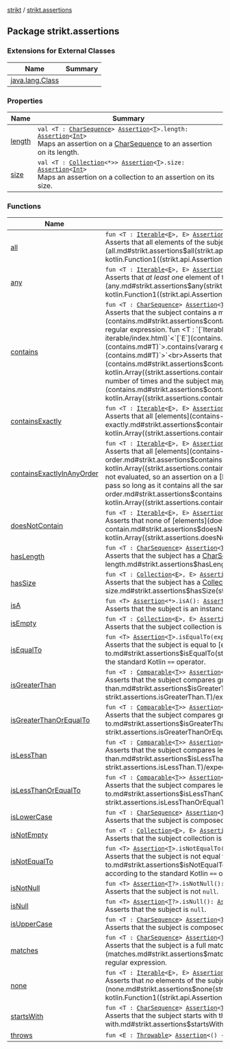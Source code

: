 [strikt](../index.md) / [strikt.assertions](./index.md)

## Package strikt.assertions

### Extensions for External Classes

| Name | Summary |
|---|---|
| [java.lang.Class](java.lang.-class/index.md) |  |

### Properties

| Name | Summary |
|---|---|
| [length](length.md) | `val <T : `[`CharSequence`](https://kotlinlang.org/api/latest/jvm/stdlib/kotlin/-char-sequence/index.html)`> `[`Assertion`](../strikt.api/-assertion/index.md)`<`[`T`](length.md#T)`>.length: `[`Assertion`](../strikt.api/-assertion/index.md)`<`[`Int`](https://kotlinlang.org/api/latest/jvm/stdlib/kotlin/-int/index.html)`>`<br>Maps an assertion on a [CharSequence](https://kotlinlang.org/api/latest/jvm/stdlib/kotlin/-char-sequence/index.html) to an assertion on its length. |
| [size](size.md) | `val <T : `[`Collection`](https://kotlinlang.org/api/latest/jvm/stdlib/kotlin.collections/-collection/index.html)`<*>> `[`Assertion`](../strikt.api/-assertion/index.md)`<`[`T`](size.md#T)`>.size: `[`Assertion`](../strikt.api/-assertion/index.md)`<`[`Int`](https://kotlinlang.org/api/latest/jvm/stdlib/kotlin/-int/index.html)`>`<br>Maps an assertion on a collection to an assertion on its size. |

### Functions

| Name | Summary |
|---|---|
| [all](all.md) | `fun <T : `[`Iterable`](https://kotlinlang.org/api/latest/jvm/stdlib/kotlin.collections/-iterable/index.html)`<`[`E`](all.md#E)`>, E> `[`Assertion`](../strikt.api/-assertion/index.md)`<`[`T`](all.md#T)`>.all(predicate: `[`Assertion`](../strikt.api/-assertion/index.md)`<`[`E`](all.md#E)`>.() -> `[`Unit`](https://kotlinlang.org/api/latest/jvm/stdlib/kotlin/-unit/index.html)`): `[`Assertion`](../strikt.api/-assertion/index.md)`<`[`T`](all.md#T)`>`<br>Asserts that all elements of the subject pass the assertions in [predicate](all.md#strikt.assertions$all(strikt.api.Assertion((strikt.assertions.all.T)), kotlin.Function1((strikt.api.Assertion((strikt.assertions.all.E)), kotlin.Unit)))/predicate). |
| [any](any.md) | `fun <T : `[`Iterable`](https://kotlinlang.org/api/latest/jvm/stdlib/kotlin.collections/-iterable/index.html)`<`[`E`](any.md#E)`>, E> `[`Assertion`](../strikt.api/-assertion/index.md)`<`[`T`](any.md#T)`>.any(predicate: `[`Assertion`](../strikt.api/-assertion/index.md)`<`[`E`](any.md#E)`>.() -> `[`Unit`](https://kotlinlang.org/api/latest/jvm/stdlib/kotlin/-unit/index.html)`): `[`Assertion`](../strikt.api/-assertion/index.md)`<`[`T`](any.md#T)`>`<br>Asserts that *at least one* element of the subject pass the assertions in [predicate](any.md#strikt.assertions$any(strikt.api.Assertion((strikt.assertions.any.T)), kotlin.Function1((strikt.api.Assertion((strikt.assertions.any.E)), kotlin.Unit)))/predicate). |
| [contains](contains.md) | `fun <T : `[`CharSequence`](https://kotlinlang.org/api/latest/jvm/stdlib/kotlin/-char-sequence/index.html)`> `[`Assertion`](../strikt.api/-assertion/index.md)`<`[`T`](contains.md#T)`>.contains(expected: `[`Regex`](https://kotlinlang.org/api/latest/jvm/stdlib/kotlin.text/-regex/index.html)`): `[`Assertion`](../strikt.api/-assertion/index.md)`<`[`T`](contains.md#T)`>`<br>Asserts that the subject contains a match for the [expected](contains.md#strikt.assertions$contains(strikt.api.Assertion((strikt.assertions.contains.T)), kotlin.text.Regex)/expected) regular expression.`fun <T : `[`Iterable`](https://kotlinlang.org/api/latest/jvm/stdlib/kotlin.collections/-iterable/index.html)`<`[`E`](contains.md#E)`>, E> `[`Assertion`](../strikt.api/-assertion/index.md)`<`[`T`](contains.md#T)`>.contains(vararg elements: `[`E`](contains.md#E)`): `[`Assertion`](../strikt.api/-assertion/index.md)`<`[`T`](contains.md#T)`>`<br>Asserts that all [elements](contains.md#strikt.assertions$contains(strikt.api.Assertion((strikt.assertions.contains.T)), kotlin.Array((strikt.assertions.contains.E)))/elements) are present in the subject. The elements may exist in any order any number of times and the subject may contain further elements that were not specified. If either the subject or [elements](contains.md#strikt.assertions$contains(strikt.api.Assertion((strikt.assertions.contains.T)), kotlin.Array((strikt.assertions.contains.E)))/elements) are empty the assertion always fails. |
| [containsExactly](contains-exactly.md) | `fun <T : `[`Iterable`](https://kotlinlang.org/api/latest/jvm/stdlib/kotlin.collections/-iterable/index.html)`<`[`E`](contains-exactly.md#E)`>, E> `[`Assertion`](../strikt.api/-assertion/index.md)`<`[`T`](contains-exactly.md#T)`>.containsExactly(vararg elements: `[`E`](contains-exactly.md#E)`): `[`Assertion`](../strikt.api/-assertion/index.md)`<`[`T`](contains-exactly.md#T)`>`<br>Asserts that all [elements](contains-exactly.md#strikt.assertions$containsExactly(strikt.api.Assertion((strikt.assertions.containsExactly.T)), kotlin.Array((strikt.assertions.containsExactly.E)))/elements) *and no others* are present in the subject in the specified order. |
| [containsExactlyInAnyOrder](contains-exactly-in-any-order.md) | `fun <T : `[`Iterable`](https://kotlinlang.org/api/latest/jvm/stdlib/kotlin.collections/-iterable/index.html)`<`[`E`](contains-exactly-in-any-order.md#E)`>, E> `[`Assertion`](../strikt.api/-assertion/index.md)`<`[`T`](contains-exactly-in-any-order.md#T)`>.containsExactlyInAnyOrder(vararg elements: `[`E`](contains-exactly-in-any-order.md#E)`): `[`Assertion`](../strikt.api/-assertion/index.md)`<`[`T`](contains-exactly-in-any-order.md#T)`>`<br>Asserts that all [elements](contains-exactly-in-any-order.md#strikt.assertions$containsExactlyInAnyOrder(strikt.api.Assertion((strikt.assertions.containsExactlyInAnyOrder.T)), kotlin.Array((strikt.assertions.containsExactlyInAnyOrder.E)))/elements) *and no others* are present in the subject. Order is not evaluated, so an assertion on a [List](https://kotlinlang.org/api/latest/jvm/stdlib/kotlin.collections/-list/index.html) will pass so long as it contains all the same elements with the same cardinality as [elements](contains-exactly-in-any-order.md#strikt.assertions$containsExactlyInAnyOrder(strikt.api.Assertion((strikt.assertions.containsExactlyInAnyOrder.T)), kotlin.Array((strikt.assertions.containsExactlyInAnyOrder.E)))/elements) regardless of what order they appear in. |
| [doesNotContain](does-not-contain.md) | `fun <T : `[`Iterable`](https://kotlinlang.org/api/latest/jvm/stdlib/kotlin.collections/-iterable/index.html)`<`[`E`](does-not-contain.md#E)`>, E> `[`Assertion`](../strikt.api/-assertion/index.md)`<`[`T`](does-not-contain.md#T)`>.doesNotContain(vararg elements: `[`E`](does-not-contain.md#E)`): `[`Assertion`](../strikt.api/-assertion/index.md)`<`[`T`](does-not-contain.md#T)`>`<br>Asserts that none of [elements](does-not-contain.md#strikt.assertions$doesNotContain(strikt.api.Assertion((strikt.assertions.doesNotContain.T)), kotlin.Array((strikt.assertions.doesNotContain.E)))/elements) are present in the subject. |
| [hasLength](has-length.md) | `fun <T : `[`CharSequence`](https://kotlinlang.org/api/latest/jvm/stdlib/kotlin/-char-sequence/index.html)`> `[`Assertion`](../strikt.api/-assertion/index.md)`<`[`T`](has-length.md#T)`>.hasLength(expected: `[`Int`](https://kotlinlang.org/api/latest/jvm/stdlib/kotlin/-int/index.html)`): `[`Assertion`](../strikt.api/-assertion/index.md)`<`[`T`](has-length.md#T)`>`<br>Asserts that the subject has a [CharSequence.length](https://kotlinlang.org/api/latest/jvm/stdlib/kotlin/-char-sequence/length.html) of exactly [expected](has-length.md#strikt.assertions$hasLength(strikt.api.Assertion((strikt.assertions.hasLength.T)), kotlin.Int)/expected). |
| [hasSize](has-size.md) | `fun <T : `[`Collection`](https://kotlinlang.org/api/latest/jvm/stdlib/kotlin.collections/-collection/index.html)`<`[`E`](has-size.md#E)`>, E> `[`Assertion`](../strikt.api/-assertion/index.md)`<`[`T`](has-size.md#T)`>.hasSize(expected: `[`Int`](https://kotlinlang.org/api/latest/jvm/stdlib/kotlin/-int/index.html)`): `[`Assertion`](../strikt.api/-assertion/index.md)`<`[`T`](has-size.md#T)`>`<br>Asserts that the subject has a [Collection.size](https://kotlinlang.org/api/latest/jvm/stdlib/kotlin.collections/-collection/size.html) of exactly [expected](has-size.md#strikt.assertions$hasSize(strikt.api.Assertion((strikt.assertions.hasSize.T)), kotlin.Int)/expected). |
| [isA](is-a.md) | `fun <T> `[`Assertion`](../strikt.api/-assertion/index.md)`<*>.isA(): `[`Assertion`](../strikt.api/-assertion/index.md)`<`[`T`](is-a.md#T)`>`<br>Asserts that the subject is an instance of [T](is-a.md#T). |
| [isEmpty](is-empty.md) | `fun <T : `[`Collection`](https://kotlinlang.org/api/latest/jvm/stdlib/kotlin.collections/-collection/index.html)`<`[`E`](is-empty.md#E)`>, E> `[`Assertion`](../strikt.api/-assertion/index.md)`<`[`T`](is-empty.md#T)`>.isEmpty(): `[`Assertion`](../strikt.api/-assertion/index.md)`<`[`T`](is-empty.md#T)`>`<br>Asserts that the subject collection is empty. |
| [isEqualTo](is-equal-to.md) | `fun <T> `[`Assertion`](../strikt.api/-assertion/index.md)`<`[`T`](is-equal-to.md#T)`>.isEqualTo(expected: `[`Any`](https://kotlinlang.org/api/latest/jvm/stdlib/kotlin/-any/index.html)`?): `[`Assertion`](../strikt.api/-assertion/index.md)`<`[`T`](is-equal-to.md#T)`>`<br>Asserts that the subject is equal to [expected](is-equal-to.md#strikt.assertions$isEqualTo(strikt.api.Assertion((strikt.assertions.isEqualTo.T)), kotlin.Any)/expected) according to the standard Kotlin `==` operator. |
| [isGreaterThan](is-greater-than.md) | `fun <T : `[`Comparable`](https://kotlinlang.org/api/latest/jvm/stdlib/kotlin/-comparable/index.html)`<`[`T`](is-greater-than.md#T)`>> `[`Assertion`](../strikt.api/-assertion/index.md)`<`[`T`](is-greater-than.md#T)`>.isGreaterThan(expected: `[`T`](is-greater-than.md#T)`): `[`Assertion`](../strikt.api/-assertion/index.md)`<`[`T`](is-greater-than.md#T)`>`<br>Asserts that the subject compares greater than [expected](is-greater-than.md#strikt.assertions$isGreaterThan(strikt.api.Assertion((strikt.assertions.isGreaterThan.T)), strikt.assertions.isGreaterThan.T)/expected) according to Kotlin's standard `>` operator. |
| [isGreaterThanOrEqualTo](is-greater-than-or-equal-to.md) | `fun <T : `[`Comparable`](https://kotlinlang.org/api/latest/jvm/stdlib/kotlin/-comparable/index.html)`<`[`T`](is-greater-than-or-equal-to.md#T)`>> `[`Assertion`](../strikt.api/-assertion/index.md)`<`[`T`](is-greater-than-or-equal-to.md#T)`>.isGreaterThanOrEqualTo(expected: `[`T`](is-greater-than-or-equal-to.md#T)`): `[`Assertion`](../strikt.api/-assertion/index.md)`<`[`T`](is-greater-than-or-equal-to.md#T)`>`<br>Asserts that the subject compares greater than or equal to [expected](is-greater-than-or-equal-to.md#strikt.assertions$isGreaterThanOrEqualTo(strikt.api.Assertion((strikt.assertions.isGreaterThanOrEqualTo.T)), strikt.assertions.isGreaterThanOrEqualTo.T)/expected) according to Kotlin's standard `>=` operator. |
| [isLessThan](is-less-than.md) | `fun <T : `[`Comparable`](https://kotlinlang.org/api/latest/jvm/stdlib/kotlin/-comparable/index.html)`<`[`T`](is-less-than.md#T)`>> `[`Assertion`](../strikt.api/-assertion/index.md)`<`[`T`](is-less-than.md#T)`>.isLessThan(expected: `[`T`](is-less-than.md#T)`): `[`Assertion`](../strikt.api/-assertion/index.md)`<`[`T`](is-less-than.md#T)`>`<br>Asserts that the subject compares less than [expected](is-less-than.md#strikt.assertions$isLessThan(strikt.api.Assertion((strikt.assertions.isLessThan.T)), strikt.assertions.isLessThan.T)/expected) according to Kotlin's standard `<` operator. |
| [isLessThanOrEqualTo](is-less-than-or-equal-to.md) | `fun <T : `[`Comparable`](https://kotlinlang.org/api/latest/jvm/stdlib/kotlin/-comparable/index.html)`<`[`T`](is-less-than-or-equal-to.md#T)`>> `[`Assertion`](../strikt.api/-assertion/index.md)`<`[`T`](is-less-than-or-equal-to.md#T)`>.isLessThanOrEqualTo(expected: `[`T`](is-less-than-or-equal-to.md#T)`): `[`Assertion`](../strikt.api/-assertion/index.md)`<`[`T`](is-less-than-or-equal-to.md#T)`>`<br>Asserts that the subject compares less than or equal to [expected](is-less-than-or-equal-to.md#strikt.assertions$isLessThanOrEqualTo(strikt.api.Assertion((strikt.assertions.isLessThanOrEqualTo.T)), strikt.assertions.isLessThanOrEqualTo.T)/expected) according to Kotlin's standard `<=` operator. |
| [isLowerCase](is-lower-case.md) | `fun <T : `[`CharSequence`](https://kotlinlang.org/api/latest/jvm/stdlib/kotlin/-char-sequence/index.html)`> `[`Assertion`](../strikt.api/-assertion/index.md)`<`[`T`](is-lower-case.md#T)`>.isLowerCase(): `[`Assertion`](../strikt.api/-assertion/index.md)`<`[`T`](is-lower-case.md#T)`>`<br>Asserts that the subject is composed of all lower-case characters. |
| [isNotEmpty](is-not-empty.md) | `fun <T : `[`Collection`](https://kotlinlang.org/api/latest/jvm/stdlib/kotlin.collections/-collection/index.html)`<`[`E`](is-not-empty.md#E)`>, E> `[`Assertion`](../strikt.api/-assertion/index.md)`<`[`T`](is-not-empty.md#T)`>.isNotEmpty(): `[`Assertion`](../strikt.api/-assertion/index.md)`<`[`T`](is-not-empty.md#T)`>`<br>Asserts that the subject collection is *not* empty. |
| [isNotEqualTo](is-not-equal-to.md) | `fun <T> `[`Assertion`](../strikt.api/-assertion/index.md)`<`[`T`](is-not-equal-to.md#T)`>.isNotEqualTo(expected: `[`Any`](https://kotlinlang.org/api/latest/jvm/stdlib/kotlin/-any/index.html)`?): `[`Assertion`](../strikt.api/-assertion/index.md)`<`[`T`](is-not-equal-to.md#T)`>`<br>Asserts that the subject is not equal to [expected](is-not-equal-to.md#strikt.assertions$isNotEqualTo(strikt.api.Assertion((strikt.assertions.isNotEqualTo.T)), kotlin.Any)/expected) according to the standard Kotlin `==` operator. |
| [isNotNull](is-not-null.md) | `fun <T> `[`Assertion`](../strikt.api/-assertion/index.md)`<`[`T`](is-not-null.md#T)`?>.isNotNull(): `[`Assertion`](../strikt.api/-assertion/index.md)`<`[`T`](is-not-null.md#T)`>`<br>Asserts that the subject is not `null`. |
| [isNull](is-null.md) | `fun <T> `[`Assertion`](../strikt.api/-assertion/index.md)`<`[`T`](is-null.md#T)`?>.isNull(): `[`Assertion`](../strikt.api/-assertion/index.md)`<`[`Nothing`](https://kotlinlang.org/api/latest/jvm/stdlib/kotlin/-nothing/index.html)`>`<br>Asserts that the subject is `null`. |
| [isUpperCase](is-upper-case.md) | `fun <T : `[`CharSequence`](https://kotlinlang.org/api/latest/jvm/stdlib/kotlin/-char-sequence/index.html)`> `[`Assertion`](../strikt.api/-assertion/index.md)`<`[`T`](is-upper-case.md#T)`>.isUpperCase(): `[`Assertion`](../strikt.api/-assertion/index.md)`<`[`T`](is-upper-case.md#T)`>`<br>Asserts that the subject is composed of all upper-case characters. |
| [matches](matches.md) | `fun <T : `[`CharSequence`](https://kotlinlang.org/api/latest/jvm/stdlib/kotlin/-char-sequence/index.html)`> `[`Assertion`](../strikt.api/-assertion/index.md)`<`[`T`](matches.md#T)`>.matches(expected: `[`Regex`](https://kotlinlang.org/api/latest/jvm/stdlib/kotlin.text/-regex/index.html)`): `[`Assertion`](../strikt.api/-assertion/index.md)`<`[`T`](matches.md#T)`>`<br>Asserts that the subject is a full match for the [expected](matches.md#strikt.assertions$matches(strikt.api.Assertion((strikt.assertions.matches.T)), kotlin.text.Regex)/expected) regular expression. |
| [none](none.md) | `fun <T : `[`Iterable`](https://kotlinlang.org/api/latest/jvm/stdlib/kotlin.collections/-iterable/index.html)`<`[`E`](none.md#E)`>, E> `[`Assertion`](../strikt.api/-assertion/index.md)`<`[`T`](none.md#T)`>.none(predicate: `[`Assertion`](../strikt.api/-assertion/index.md)`<`[`E`](none.md#E)`>.() -> `[`Unit`](https://kotlinlang.org/api/latest/jvm/stdlib/kotlin/-unit/index.html)`): `[`Assertion`](../strikt.api/-assertion/index.md)`<`[`T`](none.md#T)`>`<br>Asserts that *no* elements of the subject pass the assertions in [predicate](none.md#strikt.assertions$none(strikt.api.Assertion((strikt.assertions.none.T)), kotlin.Function1((strikt.api.Assertion((strikt.assertions.none.E)), kotlin.Unit)))/predicate). |
| [startsWith](starts-with.md) | `fun <T : `[`CharSequence`](https://kotlinlang.org/api/latest/jvm/stdlib/kotlin/-char-sequence/index.html)`> `[`Assertion`](../strikt.api/-assertion/index.md)`<`[`T`](starts-with.md#T)`>.startsWith(expected: `[`Char`](https://kotlinlang.org/api/latest/jvm/stdlib/kotlin/-char/index.html)`): `[`Assertion`](../strikt.api/-assertion/index.md)`<`[`T`](starts-with.md#T)`>`<br>Asserts that the subject starts with the [expected](starts-with.md#strikt.assertions$startsWith(strikt.api.Assertion((strikt.assertions.startsWith.T)), kotlin.Char)/expected) character. |
| [throws](throws.md) | `fun <E : `[`Throwable`](https://kotlinlang.org/api/latest/jvm/stdlib/kotlin/-throwable/index.html)`> `[`Assertion`](../strikt.api/-assertion/index.md)`<() -> `[`Unit`](https://kotlinlang.org/api/latest/jvm/stdlib/kotlin/-unit/index.html)`>.throws(): `[`Assertion`](../strikt.api/-assertion/index.md)`<`[`E`](throws.md#E)`>` |
